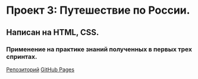 # Проект 3: Путешествие по России.
## Написан на HTML, CSS.
### Применение на практике знаний полученных в первых трех спринтах.
[Репозиторий](https://github.com/Nikshov/russian-travel.git)
[GitHub Pages](https://nikshov.github.io/russian-travel/index.html)
